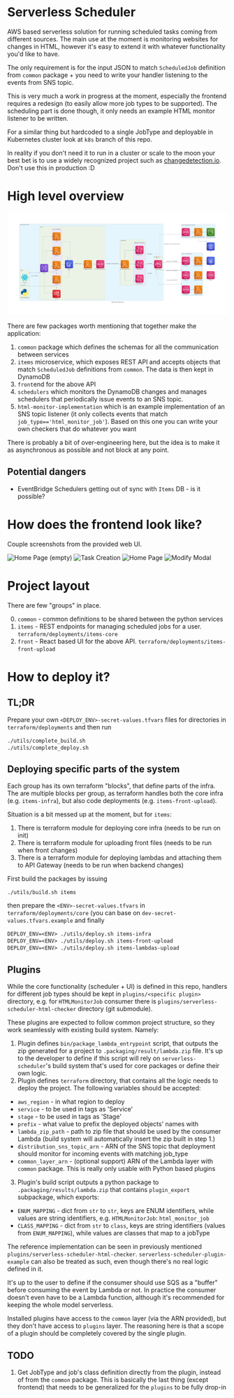 # Serverless Scheduler

AWS based serverless solution for running scheduled tasks coming from different sources.
The main use at the moment is monitoring websites for changes in HTML, however it's easy to extend it with whatever functionality you'd like to have.

The only requirement is for the input JSON to match `ScheduledJob` definition from `common` package + you need to write your handler listening to the events from SNS topic.

This is very much a work in progress at the moment, especially the frontend requires a redesign (to easily allow more job types to be supported).
The scheduling part is done though, it only needs an example HTML monitor listener to be written.

For a similar thing but hardcoded to a single JobType and deployable in Kubernetes cluster look at `k8s` branch of this repo.

In reality if you don't need it to run in a cluster or scale to the moon your best bet is to use a widely recognized project such as [changedetection.io](https://github.com/dgtlmoon/changedetection.io).
Don't use this in production :D

# High level overview

![High Level Overview](docs/diagrams/created/high_level_overview.png?raw=true "High Level Overview")

There are few packages worth mentioning that together make the application:

1. `common` package which defines the schemas for all the communication between services
2. `items` microservice, which exposes REST API and accepts objects that match `ScheduledJob` definitions from `common`.
   The data is then kept in DynamoDB
3. `front`end for the above API
4. `schedulers` which monitors the DynamoDB changes and manages schedulers that periodically issue events to an SNS topic.
5. `html-monitor-implementation` which is an example implementation of an SNS topic listener (it only collects events that match `job_type=='html_monitor_job'`).
   Based on this one you can write your own checkers that do whatever you want

There is probably a bit of over-engineering here, but the idea is to make it as asynchronous as possible and not block at any point.

## Potential dangers

- EventBridge Schedulers getting out of sync with `Items` DB - is it possible?

# How does the frontend look like?

Couple screenshots from the provided web UI.

![Home Page (empty)](docs/static/front/home.png?raw=true "Home Page (empty)")
![Task Creation](docs/static/front/create.png?raw=true "Task Creation")
![Home Page](docs/static/front/added.png?raw=true "Home Page")
![Modify Modal](docs/static/front/modify.png?raw=true "Modify Modal")

# Project layout

There are few "groups" in place.

0. `common` - common definitions to be shared between the python services
1. `items` - REST endpoints for managing scheduled jobs for a user. `terraform/deployments/items-core`
2. `front` - React based UI for the above API. `terraform/deployments/items-front-upload`

# How to deploy it?

## TL;DR

Prepare your own `<DEPLOY_ENV>-secret-values.tfvars` files for directories in `terraform/deployments` and then run

```
./utils/complete_build.sh
./utils/complete_deploy.sh
```

## Deploying specific parts of the system

Each group has its own terraform "blocks", that define parts of the infra.
The are multiple blocks per group, as terraform handles both the core infra (e.g. `items-infra`), but also code deployments (e.g. `items-front-upload`).

Situation is a bit messed up at the moment, but for `items`:

1. There is terraform module for deploying core infra (needs to be run on init)
2. There is terraform module for uploading front files (needs to be run when front changes)
3. There is a terraform module for deploying lambdas and attaching them to API Gateway (needs to be run when backend changes)

First build the packages by issuing

```
./utils/build.sh items
```

then prepare the `<ENV>-secret-values.tfvars` in `terraform/deployments/core` (you can base on `dev-secret-values.tfvars.example` and finally

```
DEPLOY_ENV=<ENV> ./utils/deploy.sh items-infra
DEPLOY_ENV=<ENV> ./utils/deploy.sh items-front-upload
DEPLOY_ENV=<ENV> ./utils/deploy.sh items-lambdas-upload
```

## Plugins

While the core functionality (scheduler + UI) is defined in this repo, handlers for different job types should be kept in `plugins/<specific plugin>` directory, e.g. for `HTMLMonitorJob` consumer there is `plugins/serverless-scheduler-html-checker` directory (git submodule).

These plugins are expected to follow common project structure, so they work seamlessly with existing build system.
Namely:

1. Plugin defines `bin/package_lambda_entrypoint` script, that outputs the zip generated for a project to `.packaging/result/lambda.zip` file. It's up to the developer to define if this script will rely on `serverless-scheduler`'s build system that's used for core packages or define their own logic.
2. Plugin defines `terraform` directory, that contains all the logic needs to deploy the project.
   The following variables should be accepted:

- `aws_region` - in what region to deploy
- `service` - to be used in tags as 'Service'
- `stage` - to be used in tags as 'Stage'
- `prefix` - what value to prefix the deployed objects' names with
- `lambda_zip_path` - path to zip file that should be used by the consumer Lambda (build system will automatically insert the zip built in step 1.)
- `distribution_sns_topic_arn` - ARN of the SNS topic that deployment should monitor for incoming events with matching job_type
- `common_layer_arn` - (optional support) ARN of the Lambda layer with `common` package. This is really only usable with Python based plugins

3. Plugin's build script outputs a python package to `.packaging/results/lambda.zip` that contains `plugin_export` subpackage, which exports:

- `ENUM_MAPPING` - dict from `str` to `str`, keys are ENUM identifiers, while values are string identifiers, e.g. `HTMLMonitorJob`: `html_monitor_job`
- `CLASS_MAPPING` - dict from `str` to `class`, keys are string identifiers (values from `ENUM_MAPPING`), while values are classes that map to a jobType

The reference implementation can be seen in previously mentioned `plugins/serverless-scheduler-html-checker`.
`serverless-scheduler-plugin-example` can also be treated as such, even though there's no real logic defined in it.

It's up to the user to define if the consumer should use SQS as a "buffer" before consuming the event by Lambda or not.
In practice the consumer doesn't even have to be a Lambda function, although it's recommended for keeping the whole model serverless.

Installed plugins have access to the `common` layer (via the ARN provided), but they don't have access to `plugins` layer.
The reasoning here is that a scope of a plugin should be completely covered by the single plugin.

## TODO

1. Get JobType and job's class definition directly from the plugin, instead of from the `common` package.
   This is basically the last thing (except frontend) that needs to be generalized for the `plugins` to be fully drop-in
